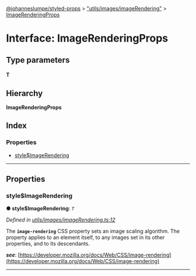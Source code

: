 [@johanneslumpe/styled-props](../README.md) > ["utils/images/imageRendering"](../modules/_utils_images_imagerendering_.md) > [ImageRenderingProps](../interfaces/_utils_images_imagerendering_.imagerenderingprops.md)

# Interface: ImageRenderingProps

## Type parameters
#### T 
## Hierarchy

**ImageRenderingProps**

## Index

### Properties

* [style$ImageRendering](_utils_images_imagerendering_.imagerenderingprops.md#style_imagerendering)

---

## Properties

<a id="style_imagerendering"></a>

###  style$ImageRendering

**● style$ImageRendering**: *`T`*

*Defined in [utils/images/imageRendering.ts:12](https://github.com/johanneslumpe/styled-props/blob/8e709f1/src/utils/images/imageRendering.ts#L12)*

The **`image-rendering`** CSS property sets an image scaling algorithm. The property applies to an element itself, to any images set in its other properties, and to its descendants.

*__see__*: [https://developer.mozilla.org/docs/Web/CSS/image-rendering](https://developer.mozilla.org/docs/Web/CSS/image-rendering)

___

